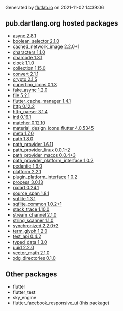 Generated by [flutlab.io](https://flutlab.io) on 2021-11-02 14:39:06


## pub.dartlang.org hosted packages

 - [async 2.8.1](https://pub.dartlang.org/packages/async/versions/2.8.1)
 - [boolean_selector 2.1.0](https://pub.dartlang.org/packages/boolean_selector/versions/2.1.0)
 - [cached_network_image 2.2.0+1](https://pub.dartlang.org/packages/cached_network_image/versions/2.2.0+1)
 - [characters 1.1.0](https://pub.dartlang.org/packages/characters/versions/1.1.0)
 - [charcode 1.3.1](https://pub.dartlang.org/packages/charcode/versions/1.3.1)
 - [clock 1.1.0](https://pub.dartlang.org/packages/clock/versions/1.1.0)
 - [collection 1.15.0](https://pub.dartlang.org/packages/collection/versions/1.15.0)
 - [convert 2.1.1](https://pub.dartlang.org/packages/convert/versions/2.1.1)
 - [crypto 2.1.5](https://pub.dartlang.org/packages/crypto/versions/2.1.5)
 - [cupertino_icons 0.1.3](https://pub.dartlang.org/packages/cupertino_icons/versions/0.1.3)
 - [fake_async 1.2.0](https://pub.dartlang.org/packages/fake_async/versions/1.2.0)
 - [file 5.2.1](https://pub.dartlang.org/packages/file/versions/5.2.1)
 - [flutter_cache_manager 1.4.1](https://pub.dartlang.org/packages/flutter_cache_manager/versions/1.4.1)
 - [http 0.12.2](https://pub.dartlang.org/packages/http/versions/0.12.2)
 - [http_parser 3.1.4](https://pub.dartlang.org/packages/http_parser/versions/3.1.4)
 - [intl 0.16.1](https://pub.dartlang.org/packages/intl/versions/0.16.1)
 - [matcher 0.12.10](https://pub.dartlang.org/packages/matcher/versions/0.12.10)
 - [material_design_icons_flutter 4.0.5345](https://pub.dartlang.org/packages/material_design_icons_flutter/versions/4.0.5345)
 - [meta 1.7.0](https://pub.dartlang.org/packages/meta/versions/1.7.0)
 - [path 1.8.0](https://pub.dartlang.org/packages/path/versions/1.8.0)
 - [path_provider 1.6.11](https://pub.dartlang.org/packages/path_provider/versions/1.6.11)
 - [path_provider_linux 0.0.1+2](https://pub.dartlang.org/packages/path_provider_linux/versions/0.0.1+2)
 - [path_provider_macos 0.0.4+3](https://pub.dartlang.org/packages/path_provider_macos/versions/0.0.4+3)
 - [path_provider_platform_interface 1.0.2](https://pub.dartlang.org/packages/path_provider_platform_interface/versions/1.0.2)
 - [pedantic 1.9.0](https://pub.dartlang.org/packages/pedantic/versions/1.9.0)
 - [platform 2.2.1](https://pub.dartlang.org/packages/platform/versions/2.2.1)
 - [plugin_platform_interface 1.0.2](https://pub.dartlang.org/packages/plugin_platform_interface/versions/1.0.2)
 - [process 3.0.13](https://pub.dartlang.org/packages/process/versions/3.0.13)
 - [rxdart 0.24.1](https://pub.dartlang.org/packages/rxdart/versions/0.24.1)
 - [source_span 1.8.1](https://pub.dartlang.org/packages/source_span/versions/1.8.1)
 - [sqflite 1.3.1](https://pub.dartlang.org/packages/sqflite/versions/1.3.1)
 - [sqflite_common 1.0.2+1](https://pub.dartlang.org/packages/sqflite_common/versions/1.0.2+1)
 - [stack_trace 1.10.0](https://pub.dartlang.org/packages/stack_trace/versions/1.10.0)
 - [stream_channel 2.1.0](https://pub.dartlang.org/packages/stream_channel/versions/2.1.0)
 - [string_scanner 1.1.0](https://pub.dartlang.org/packages/string_scanner/versions/1.1.0)
 - [synchronized 2.2.0+2](https://pub.dartlang.org/packages/synchronized/versions/2.2.0+2)
 - [term_glyph 1.2.0](https://pub.dartlang.org/packages/term_glyph/versions/1.2.0)
 - [test_api 0.4.2](https://pub.dartlang.org/packages/test_api/versions/0.4.2)
 - [typed_data 1.3.0](https://pub.dartlang.org/packages/typed_data/versions/1.3.0)
 - [uuid 2.2.0](https://pub.dartlang.org/packages/uuid/versions/2.2.0)
 - [vector_math 2.1.0](https://pub.dartlang.org/packages/vector_math/versions/2.1.0)
 - [xdg_directories 0.1.0](https://pub.dartlang.org/packages/xdg_directories/versions/0.1.0)

## Other packages

 - flutter
 - flutter_test
 - sky_engine
 - flutter_facebook_responsive_ui (this package)

